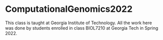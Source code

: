 # ComputationalGenomics2022
This class is taught at Georgia Institute of Technology. All the work here was done by students enrolled in class BIOL7210 at Georgia Tech in Spring 2022.

